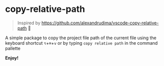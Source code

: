 # copy-relative-path

> Inspired by https://github.com/alexandrudima/vscode-copy-relative-path :clap:

A simple package to copy the project file path of the current file using the keyboard shortcut `⌥`+`⌘`+`v` or by typing `copy relative path` in the command pallette

**Enjoy!**
